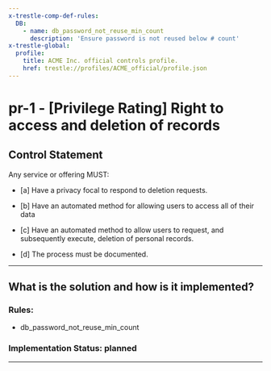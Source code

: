 ```yaml
---
x-trestle-comp-def-rules:
  DB:
    - name: db_password_not_reuse_min_count
      description: 'Ensure password is not reused below # count'
x-trestle-global:
  profile:
    title: ACME Inc. official controls profile.
    href: trestle://profiles/ACME_official/profile.json
---
```


# pr-1 - \[Privilege Rating\] Right to access and deletion of records

## Control Statement

Any service or offering MUST:

- \[a\] Have a privacy focal to respond to deletion requests.

- \[b\] Have an automated method for allowing users to access all of their data

- \[c\] Have an automated method to allow users to request, and subsequently execute, deletion of personal records.

- \[d\] The process must be documented.

______________________________________________________________________

## What is the solution and how is it implemented?

<!-- For implementation status enter one of: implemented, partial, planned, alternative, not-applicable -->

<!-- Note that the list of rules under ### Rules: is read-only and changes will not be captured after assembly to JSON -->

<!-- Add control implementation description here for control: pr-1 -->

### Rules:

  - db_password_not_reuse_min_count

### Implementation Status: planned

______________________________________________________________________
